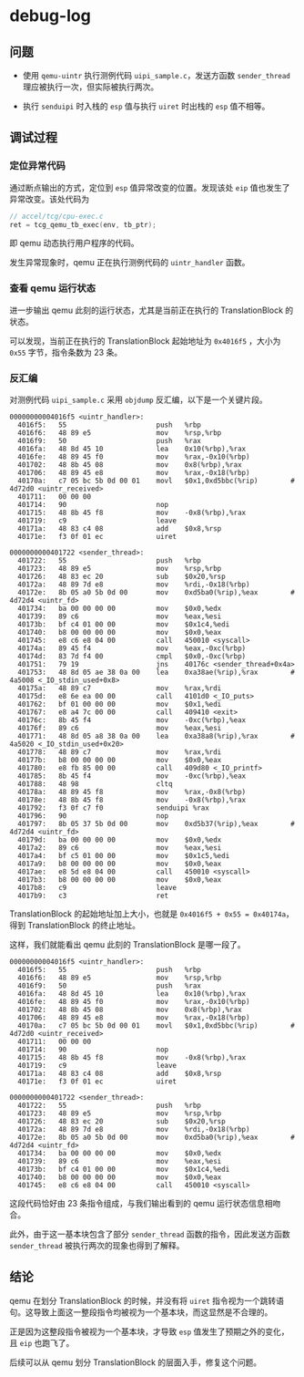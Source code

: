 # debug-log

## 问题

- 使用 `qemu-uintr` 执行测例代码 `uipi_sample.c`，发送方函数 `sender_thread` 理应被执行一次，但实际被执行两次。

- 执行 `senduipi` 时入栈的 `esp` 值与执行 `uiret` 时出栈的 `esp` 值不相等。

## 调试过程

### 定位异常代码

通过断点输出的方式，定位到 `esp` 值异常改变的位置。发现该处 `eip` 值也发生了异常改变。该处代码为

```c
// accel/tcg/cpu-exec.c
ret = tcg_qemu_tb_exec(env, tb_ptr);
```

即 qemu 动态执行用户程序的代码。

发生异常现象时，qemu 正在执行测例代码的 `uintr_handler` 函数。

### 查看 qemu 运行状态

进一步输出 qemu 此刻的运行状态，尤其是当前正在执行的 TranslationBlock 的状态。

可以发现，当前正在执行的 TranslationBlock 起始地址为 `0x4016f5` ，大小为 `0x55` 字节，指令条数为 23 条。

### 反汇编

对测例代码 `uipi_sample.c` 采用 `objdump` 反汇编，以下是一个关键片段。

```assembly
00000000004016f5 <uintr_handler>:
  4016f5:	55                   	push   %rbp
  4016f6:	48 89 e5             	mov    %rsp,%rbp
  4016f9:	50                   	push   %rax
  4016fa:	48 8d 45 10          	lea    0x10(%rbp),%rax
  4016fe:	48 89 45 f0          	mov    %rax,-0x10(%rbp)
  401702:	48 8b 45 08          	mov    0x8(%rbp),%rax
  401706:	48 89 45 e8          	mov    %rax,-0x18(%rbp)
  40170a:	c7 05 bc 5b 0d 00 01 	movl   $0x1,0xd5bbc(%rip)        # 4d72d0 <uintr_received>
  401711:	00 00 00 
  401714:	90                   	nop
  401715:	48 8b 45 f8          	mov    -0x8(%rbp),%rax
  401719:	c9                   	leave  
  40171a:	48 83 c4 08          	add    $0x8,%rsp
  40171e:	f3 0f 01 ec          	uiret  

0000000000401722 <sender_thread>:
  401722:	55                   	push   %rbp
  401723:	48 89 e5             	mov    %rsp,%rbp
  401726:	48 83 ec 20          	sub    $0x20,%rsp
  40172a:	48 89 7d e8          	mov    %rdi,-0x18(%rbp)
  40172e:	8b 05 a0 5b 0d 00    	mov    0xd5ba0(%rip),%eax        # 4d72d4 <uintr_fd>
  401734:	ba 00 00 00 00       	mov    $0x0,%edx
  401739:	89 c6                	mov    %eax,%esi
  40173b:	bf c4 01 00 00       	mov    $0x1c4,%edi
  401740:	b8 00 00 00 00       	mov    $0x0,%eax
  401745:	e8 c6 e8 04 00       	call   450010 <syscall>
  40174a:	89 45 f4             	mov    %eax,-0xc(%rbp)
  40174d:	83 7d f4 00          	cmpl   $0x0,-0xc(%rbp)
  401751:	79 19                	jns    40176c <sender_thread+0x4a>
  401753:	48 8d 05 ae 38 0a 00 	lea    0xa38ae(%rip),%rax        # 4a5008 <_IO_stdin_used+0x8>
  40175a:	48 89 c7             	mov    %rax,%rdi
  40175d:	e8 6e ea 00 00       	call   4101d0 <_IO_puts>
  401762:	bf 01 00 00 00       	mov    $0x1,%edi
  401767:	e8 a4 7c 00 00       	call   409410 <exit>
  40176c:	8b 45 f4             	mov    -0xc(%rbp),%eax
  40176f:	89 c6                	mov    %eax,%esi
  401771:	48 8d 05 a8 38 0a 00 	lea    0xa38a8(%rip),%rax        # 4a5020 <_IO_stdin_used+0x20>
  401778:	48 89 c7             	mov    %rax,%rdi
  40177b:	b8 00 00 00 00       	mov    $0x0,%eax
  401780:	e8 fb 85 00 00       	call   409d80 <_IO_printf>
  401785:	8b 45 f4             	mov    -0xc(%rbp),%eax
  401788:	48 98                	cltq   
  40178a:	48 89 45 f8          	mov    %rax,-0x8(%rbp)
  40178e:	48 8b 45 f8          	mov    -0x8(%rbp),%rax
  401792:	f3 0f c7 f0          	senduipi %rax
  401796:	90                   	nop
  401797:	8b 05 37 5b 0d 00    	mov    0xd5b37(%rip),%eax        # 4d72d4 <uintr_fd>
  40179d:	ba 00 00 00 00       	mov    $0x0,%edx
  4017a2:	89 c6                	mov    %eax,%esi
  4017a4:	bf c5 01 00 00       	mov    $0x1c5,%edi
  4017a9:	b8 00 00 00 00       	mov    $0x0,%eax
  4017ae:	e8 5d e8 04 00       	call   450010 <syscall>
  4017b3:	b8 00 00 00 00       	mov    $0x0,%eax
  4017b8:	c9                   	leave  
  4017b9:	c3                   	ret    
```

TranslationBlock 的起始地址加上大小，也就是 `0x4016f5 + 0x55 = 0x40174a`，得到 TranslationBlock 的终止地址。

这样，我们就能看出 qemu 此刻的 TranslationBlock 是哪一段了。

```assembly
00000000004016f5 <uintr_handler>:
  4016f5:	55                   	push   %rbp
  4016f6:	48 89 e5             	mov    %rsp,%rbp
  4016f9:	50                   	push   %rax
  4016fa:	48 8d 45 10          	lea    0x10(%rbp),%rax
  4016fe:	48 89 45 f0          	mov    %rax,-0x10(%rbp)
  401702:	48 8b 45 08          	mov    0x8(%rbp),%rax
  401706:	48 89 45 e8          	mov    %rax,-0x18(%rbp)
  40170a:	c7 05 bc 5b 0d 00 01 	movl   $0x1,0xd5bbc(%rip)        # 4d72d0 <uintr_received>
  401711:	00 00 00 
  401714:	90                   	nop
  401715:	48 8b 45 f8          	mov    -0x8(%rbp),%rax
  401719:	c9                   	leave  
  40171a:	48 83 c4 08          	add    $0x8,%rsp
  40171e:	f3 0f 01 ec          	uiret  

0000000000401722 <sender_thread>:
  401722:	55                   	push   %rbp
  401723:	48 89 e5             	mov    %rsp,%rbp
  401726:	48 83 ec 20          	sub    $0x20,%rsp
  40172a:	48 89 7d e8          	mov    %rdi,-0x18(%rbp)
  40172e:	8b 05 a0 5b 0d 00    	mov    0xd5ba0(%rip),%eax        # 4d72d4 <uintr_fd>
  401734:	ba 00 00 00 00       	mov    $0x0,%edx
  401739:	89 c6                	mov    %eax,%esi
  40173b:	bf c4 01 00 00       	mov    $0x1c4,%edi
  401740:	b8 00 00 00 00       	mov    $0x0,%eax
  401745:	e8 c6 e8 04 00       	call   450010 <syscall>
```

这段代码恰好由 23 条指令组成，与我们输出看到的 qemu 运行状态信息相吻合。

此外，由于这一基本块包含了部分 `sender_thread` 函数的指令，因此发送方函数 `sender_thread` 被执行两次的现象也得到了解释。

## 结论

qemu 在划分 TranslationBlock 的时候，并没有将 `uiret` 指令视为一个跳转语句。这导致上面这一整段指令均被视为一个基本块，而这显然是不合理的。

正是因为这整段指令被视为一个基本块，才导致 `esp` 值发生了预期之外的变化，且 `eip` 也跑飞了。

后续可以从 qemu 划分 TranslationBlock 的层面入手，修复这个问题。
